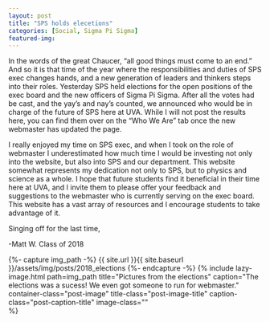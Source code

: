 ```yaml
---
layout: post
title: "SPS holds elecetions"
categories: [Social, Sigma Pi Sigma]
featured-img:
---
```


In the words of the great Chaucer, “all good things must come to an end.” And so it is that time of the year where the responsibilities and duties of SPS exec changes hands, and a new generation of leaders and thinkers steps into their roles. Yesterday SPS held elections for the open positions of the exec board and the new officers of Sigma Pi Sigma. After all the votes had be cast, and the yay’s and nay’s counted, we announced who would be in charge of the future of SPS here at UVA. While I will not post the results here, you can find them over on the “Who We Are” tab once the new webmaster has updated the page.

I really enjoyed my time on SPS exec, and when I took on the role of webmaster I underestimated how much time I would be investing not only into the website, but also into SPS and our department. This website somewhat represents my dedication not only to SPS, but to physics and science as a whole. I hope that future students find it beneficial in their time here at UVA, and I invite them to please offer your feedback and suggestions to the webmaster who is currently serving on the exec board. This website has a vast array of resources and I encourage students to take advantage of it.

Singing off for the last time,

-Matt W. Class of 2018

{%- capture img_path -%}
 {{ site.url }}{{ site.baseurl }}/assets/img/posts/2018_elections
 {%- endcapture -%}
{% include lazy-image.html 
    path=img_path 
    title="Pictures from the elections" 
    caption="The elections was a sucess! We even got someone to run for webmaster." 
    container-class="post-image" 
    title-class="post-image-title" 
    caption-class="post-caption-title"
    image-class=""  
 %}